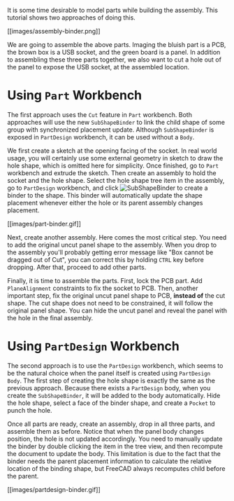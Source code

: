 It is some time desirable to model parts while building the assembly. This tutorial shows two approaches of doing this.

[[images/assembly-binder.png]]

We are going to assemble the above parts. Imaging the bluish part is a PCB, the brown box is a USB socket, and the green board is a panel. In addition to assembling these three parts together, we also want to cut a hole out of the panel to expose the USB socket, at the assembled location.

# Using `Part` Workbench

The first approach uses the `Cut` feature in `Part` workbench. Both approaches will use the new `SubShapeBinder` to link the child shape of some group with synchronized placement update. Although `SubShapeBinder` is exposed in `PartDesign` workbench, it can be used without a `Body`.

We first create a sketch at the opening facing of the socket. In real world usage, you will certainly use some external geometry in sketch to draw the hole shape, which is omitted here for simplicity. Once finished, go to `Part` workbench and extrude the sketch. Then create an assembly to hold the socket and the hole shape. Select the hole shape tree item in the assembly, go to `PartDesign` workbench, and click ![SubShapeBinder](../../FreeCAD/raw/LinkStage3/src/Mod/PartDesign/Gui/Resources/icons/PartDesign_SubShapeBinder.svg?sanitize=true) to create a binder to the shape. This binder will automatically update the shape placement whenever either the hole or its parent assembly changes placement.

[[images/part-binder.gif]]

Next, create another assembly. Here comes the most critical step. You need to add the original uncut panel shape to the assembly. When you drop to the assembly you'll probably getting error message like "Box cannot be dragged out of Cut", you can correct this by holding `CTRL` key before dropping. After that, proceed to add other parts.

Finally, it is time to assemble the parts. First, lock the PCB part. Add `PlaneAlignment` constraints to fix the socket to PCB. Then, another important step, fix the original uncut panel shape to PCB, **instead of** the cut shape. The cut shape does not need to be constrained, it will follow the original panel shape. You can hide the uncut panel and reveal the panel with the hole in the final assembly.

# Using `PartDesign` Workbench

The second approach is to use the `PartDesign` workbench, which seems to be the natural choice when the panel itself is created using `PartDesign Body`. The first step of creating the hole shape is exactly the same as the previous approach. Because there exists a `PartDesign` body, when you create the `SubShapeBinder`, it will be added to the body automatically. Hide the hole shape, select a face of the binder shape, and create a `Pocket` to punch the hole.

Once all parts are ready, create an assembly, drop in all three parts, and assemble them as before. Notice that when the panel body changes position, the hole is not updated accordingly. You need to manually update the binder by double clicking the item in the tree view, and then recompute the document to update the body. This limitation is due to the fact that the binder needs the parent placement information to calculate the relative location of the binding shape, but FreeCAD always recomputes child before the parent.

[[images/partdesign-binder.gif]]


